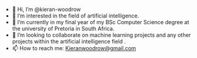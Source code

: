 - 👋 Hi, I’m @kieran-woodrow
- 👀 I’m interested in the field of artificial intelligence.
- 🌱 I’m currently in my final year of my BSc Computer Science degree at the university of Pretoria in South Africa.
- 💞️ I’m looking to collaborate on machine learning projects and any other projects within the artificial intelligence field .
- 📫 How to reach me: Kieranwoodrow@gmail.com

<!---
kieran-woodrow/kieran-woodrow is a ✨ special ✨ repository because its `README.md` (this file) appears on your GitHub profile.
You can click the Preview link to take a look at your changes.
--->
